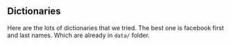 ## Dictionaries

Here are the lots of dictionaries that we tried. The best one is facebook first and last names. 
Which are already in `data/` folder. 
